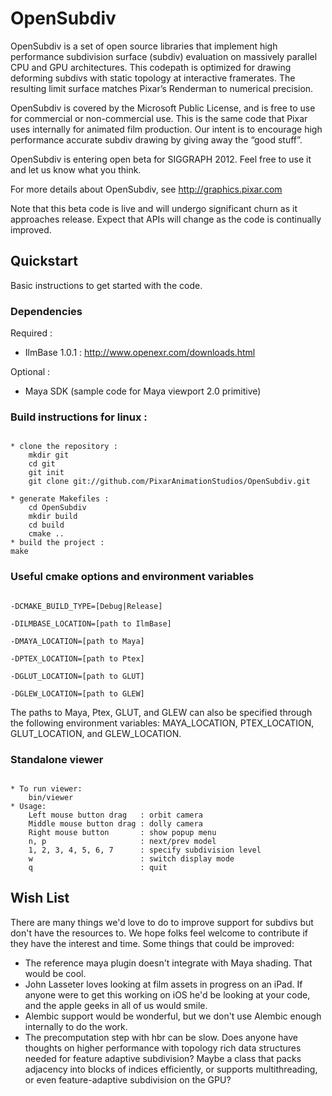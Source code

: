 # OpenSubdiv #

OpenSubdiv is a set of open source libraries that implement high performance subdivision surface (subdiv) evaluation on massively parallel CPU and GPU architectures. This codepath is optimized for drawing deforming subdivs with static topology at interactive framerates. The resulting limit surface matches Pixar’s Renderman to numerical precision.

OpenSubdiv is covered by the Microsoft Public License, and is free to use for commercial or non-commercial use.  This is the same code that Pixar uses internally for animated film production. Our intent is to encourage high performance accurate subdiv drawing by giving away the “good stuff”.

OpenSubdiv is entering open beta for SIGGRAPH 2012.  Feel free to use it and let us know what you think.

For more details about OpenSubdiv, see http://graphics.pixar.com

Note that this beta code is live and will undergo significant churn as it approaches release.  Expect that APIs will change as the code is continually improved.


## Quickstart ##

Basic instructions to get started with the code.

### Dependencies ###

Required :
* IlmBase 1.0.1 : http://www.openexr.com/downloads.html

Optional :
* Maya SDK (sample code for Maya viewport 2.0 primitive)

### Build instructions for linux : ###

<pre><code>
* clone the repository :
    mkdir git
    cd git
    git init
    git clone git://github.com/PixarAnimationStudios/OpenSubdiv.git

* generate Makefiles :
    cd OpenSubdiv
    mkdir build
    cd build
    cmake ..
* build the project :
make
</code></pre>

### Useful cmake options and environment variables ###

<pre><code>
-DCMAKE_BUILD_TYPE=[Debug|Release]

-DILMBASE_LOCATION=[path to IlmBase]

-DMAYA_LOCATION=[path to Maya]

-DPTEX_LOCATION=[path to Ptex]

-DGLUT_LOCATION=[path to GLUT]

-DGLEW_LOCATION=[path to GLEW]
</code></pre>

The paths to Maya, Ptex, GLUT, and GLEW can also be specified through the
following environment variables: MAYA_LOCATION, PTEX_LOCATION, GLUT_LOCATION,
and GLEW_LOCATION.

### Standalone viewer ###

<pre><code>
* To run viewer:
    bin/viewer
* Usage:
    Left mouse button drag   : orbit camera
    Middle mouse button drag : dolly camera
    Right mouse button       : show popup menu
    n, p                     : next/prev model
    1, 2, 3, 4, 5, 6, 7      : specify subdivision level
    w                        : switch display mode
    q                        : quit
</code></pre>


## Wish List ##

There are many things we'd love to do to improve support for subdivs but don't have the resources to.  We hope folks feel welcome to contribute if they have the interest and time.  Some things that could be improved:
  * The reference maya plugin doesn't integrate with Maya shading.  That would be cool.
  * John Lasseter loves looking at film assets in progress on an iPad.  If anyone were to get this working on iOS he'd be looking at your code, and the apple geeks in all of us would smile.
  * Alembic support would be wonderful, but we don't use Alembic enough internally to do the work.
  * The precomputation step with hbr can be slow.  Does anyone have thoughts on higher performance with topology rich data structures needed for feature adaptive subdivision?  Maybe a class that packs adjacency into blocks of indices efficiently, or supports multithreading, or even feature-adaptive subdivision on the GPU?

        
